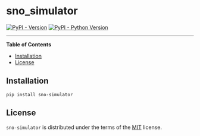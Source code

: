 # sno_simulator

[![PyPI - Version](https://img.shields.io/pypi/v/sno-simulator.svg)](https://pypi.org/project/sno-simulator)
[![PyPI - Python Version](https://img.shields.io/pypi/pyversions/sno-simulator.svg)](https://pypi.org/project/sno-simulator)

-----

**Table of Contents**

- [Installation](#installation)
- [License](#license)

## Installation

```console
pip install sno-simulator
```

## License

`sno-simulator` is distributed under the terms of the [MIT](https://spdx.org/licenses/MIT.html) license.
